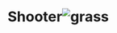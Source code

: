 # Shooter![grass](https://user-images.githubusercontent.com/82707510/227707103-6ae9a74e-556c-49c1-88a7-a86ccd916aa6.png)
